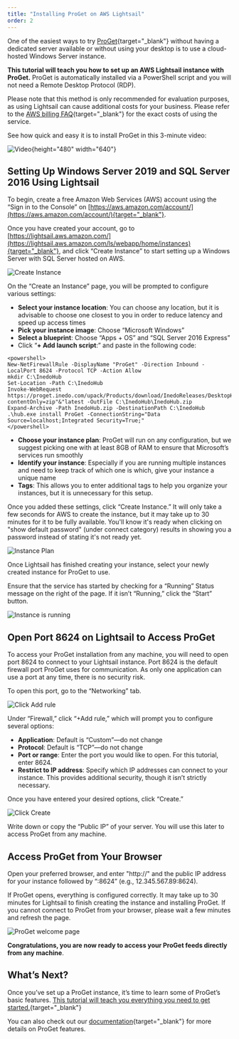 ```yaml
---
title: "Installing ProGet on AWS Lightsail"
order: 2
---
```



One of the easiest ways to try [ProGet](https://inedo.com/proget){target="_blank"} without having a dedicated server available or without using your desktop is to use a cloud-hosted Windows Server instance.

**This tutorial will teach you how to set up an AWS Lightsail instance with ProGet.** ProGet is automatically installed via a PowerShell script and you will not need a Remote Desktop Protocol (RDP).

Please note that this method is only recommended for evaluation purposes, as using Lightsail can cause additional costs for your business. Please refer to the [AWS billing FAQ](https://aws.amazon.com/ec2/faqs/){target="_blank"} for the exact costs of using the service.

See how quick and easy it is to install ProGet in this 3-minute video:

![Video](https://www.youtube.com/watch?v=Ftqt9XJhgv8){height="480" width="640"}

## **Setting Up Windows Server 2019 and SQL Server 2016 Using Lightsail**

To begin, create a free Amazon Web Services (AWS) account using the “Sign in to the Console” on [https://aws.amazon.com/account/](https://aws.amazon.com/account/){target="_blank"}.

Once you have created your account, go to [https://lightsail.aws.amazon.com/](https://lightsail.aws.amazon.com/ls/webapp/home/instances){target="_blank"}, and click “Create Instance” to start setting up a Windows Server with SQL Server hosted on AWS.

![Create Instance](/resources/docs/proget-awslightsail-createinstance.png)

On the “Create an Instance” page, you will be prompted to configure various settings:

* **Select your instance location**: You can choose any location, but it is advisable to choose one closest to you in order to reduce latency and speed up access times
* **Pick your instance image**: Choose “Microsoft Windows”
* **Select a blueprint**: Choose “Apps + OS” and “SQL Server 2016 Express”
* Click “**+ Add launch script**:” and paste in the following code: 
```
<powershell>
New-NetFirewallRule -DisplayName "ProGet" -Direction Inbound -LocalPort 8624 -Protocol TCP -Action Allow
mkdir C:\InedoHub
Set-Location -Path C:\InedoHub
Invoke-WebRequest https://proget.inedo.com/upack/Products/download/InedoReleases/DesktopHub?contentOnly=zip"&"latest -OutFile C:\InedoHub\InedoHub.zip
Expand-Archive -Path InedoHub.zip -DestinationPath C:\InedoHub
.\hub.exe install ProGet -ConnectionString="Data Source=localhost;Integrated Security=True;"
</powershell>
```

* **Choose your instance plan**: ProGet will run on any configuration, but we suggest picking one with at least 8GB of RAM to ensure that Microsoft’s services run smoothly
* **Identify your instance**: Especially if you are running multiple instances and need to keep track of which one is which, give your instance a unique name
* **Tags**: This allows you to enter additional tags to help you organize your instances, but it is unnecessary for this setup.

Once you added these settings, click “Create Instance.” It will only take a few seconds for AWS to create the instance, but it may take up to 30 minutes for it to be fully available. You'll know it's ready when clicking on "show default password" (under connect category) results in showing you a password instead of stating it's not ready yet. 

![Instance Plan](/resources/docs/proget-awslightsail-instanceplan.png)

Once Lightsail has finished creating your instance, select your newly created instance for ProGet to use.

Ensure that the service has started by checking for a “Running” Status message on the right of the page. If it isn’t “Running,” click the “Start” button.

![Instance is running](/resources/docs/proget-awslightsail-instancerunning.png)

## Open Port 8624 on Lightsail to Access ProGet
To access your ProGet installation from any machine, you will need to open port 8624 to connect to your Lightsail instance. Port 8624 is the default firewall port ProGet uses for communication. As only one application can use a port at any time, there is no security risk.

To open this port, go to the “Networking” tab.

![Click Add rule](/resources/docs/proget-awslightsail-addrule%281%29.png)

Under “Firewall,” click “+Add rule,” which will prompt you to configure several options:

* **Application**: Default is “Custom”—do not change
* **Protocol**: Default is “TCP”—do not change
* **Port or range**: Enter the port you would like to open. For this tutorial, enter 8624.
* **Restrict to IP address**: Specify which IP addresses can connect to your instance. This provides additional security, though it isn’t strictly necessary.

Once you have entered your desired options, click “Create.”

![Click Create](/resources/docs/proget-awslightsail-create.png)

Write down or copy the “Public IP” of your server. You will use this later to access ProGet from any machine.

## Access ProGet from Your Browser
Open your preferred browser, and enter "http://" and the public IP address for your instance followed by “:8624” (e.g., 12.345.567.89:8624).

If ProGet opens, everything is configured correctly. It may take up to 30 minutes for Lightsail to finish creating the instance and installing ProGet. If you cannot connect to ProGet from your browser, please wait a few minutes and refresh the page.

![ProGet welcome page](/resources/docs/proget-awslightsail-welcome.png)

**Congratulations, you are now ready to access your ProGet feeds directly from any machine**.

## What’s Next?
Once you’ve set up a ProGet instance, it’s time to learn some of ProGet’s basic features. [This tutorial will teach you everything you need to get started.](https://inedo.com/proget/getting-started-with-proget){target="_blank"}

You can also check out our [documentation](/docs/proget/overview){target="_blank"} for more details on ProGet features.